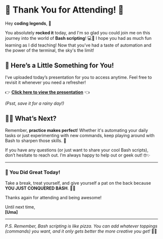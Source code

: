 # 🙌 Thank You for Attending! 🙌

Hey **coding legends**, 🎉

You absolutely **rocked it** today, and I'm so glad you could join me on this journey into the world of **Bash scripting**! 💻🚀 I hope you had as much fun learning as I did teaching! Now that you’ve had a taste of automation and the power of the terminal, the sky's the limit!

## 🎁 Here’s a Little Something for You!  
I’ve uploaded today’s presentation for you to access anytime. Feel free to revisit it whenever you need a refresher!

👉 [**Click here to view the presentation**](https://www.canva.com/design/DAGR9YOR6Ns/4i_B-2cT93KsSKkveMiMQw/edit?utm_content=DAGR9YOR6Ns&utm_campaign=designshare&utm_medium=link2&utm_source=sharebutton) 👈

_(Psst, save it for a rainy day!)_

## 🧑‍🏫 What’s Next?
Remember, **practice makes perfect**! Whether it's automating your daily tasks or just experimenting with new commands, keep playing around with Bash to sharpen those skills. 💪

If you have any questions (or just want to share your cool Bash scripts), don’t hesitate to reach out. I’m always happy to help out or geek out! 🤓✨

---

### 🎉 You Did Great Today! 
Take a break, treat yourself, and give yourself a pat on the back because **YOU JUST CONQUERED BASH**. 🎉👏

Thanks again for attending and being awesome!

Until next time,  
**[Uma]**

---

*P.S. Remember, Bash scripting is like pizza. You can add whatever toppings (commands) you want, and it only gets better the more creative you get!* 🍕🤖
